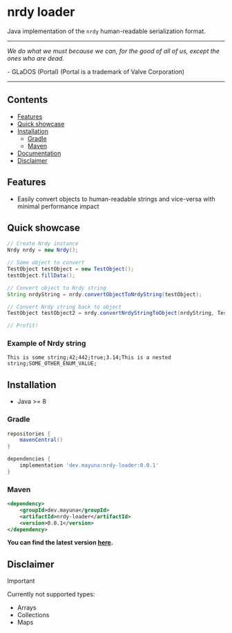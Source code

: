 # nrdy loader

Java implementation of the `nrdy` human-readable serialization format.

----

*We do what we must because we can, for the good of all of us, except the ones who are dead.*

\- GLaDOS (Portal) (Portal is a trademark of Valve Corporation)

----

## Contents

- [Features](#features)
- [Quick showcase](#quick-showcase)
- [Installation](#installation)
    - [Gradle](#gradle)
    - [Maven](#maven)
- [Documentation](#documentation)
- [Disclaimer](#disclaimer)

## Features

- Easily convert objects to human-readable strings and vice-versa with minimal performance impact

## Quick showcase

```java
// Create Nrdy instance
Nrdy nrdy = new Nrdy();

// Some object to convert
TestObject testObject = new TestObject();
testObject.fillData();

// Convert object to Nrdy string
String nrdyString = nrdy.convertObjectToNrdyString(testObject);

// Convert Nrdy string back to object
TestObject testObject2 = nrdy.convertNrdyStringToObject(nrdyString, TestObject.class);

// Profit!
```

### Example of Nrdy string

```
This is some string;42;442;true;3.14;This is a nested string;SOME_OTHER_ENUM_VALUE;
```

## Installation
- Java >= 8

### Gradle

```groovy
repositories {
    mavenCentral()
}

dependencies {
    implementation 'dev.mayuna:nrdy-loader:0.0.1'
}
```

### Maven

```xml
<dependency>
    <groupId>dev.mayuna</groupId>
    <artifactId>nrdy-loader</artifactId>
    <version>0.0.1</version>
</dependency>
```

**You can find the latest version [here](https://mvnrepository.com/artifact/dev.mayuna/console-parallax).**

## Disclaimer
> [!IMPORTANT]  
> Currently not supported types:
>   - Arrays
>   - Collections
>   - Maps
